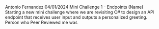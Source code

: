 Antonio Fernandez
04/01/2024
Mini Challenge 1 - Endpoints (Name)
Starting a new mini challenge where we are revisiting C# to design an API endpoint that receives user input and outputs a personalized greeting.
Person who Peer Reviewed me was
